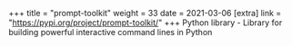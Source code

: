 +++
title = "prompt-toolkit"
weight = 33
date = 2021-03-06
[extra]
link = "https://pypi.org/project/prompt-toolkit/"
+++
Python library - Library for building powerful interactive command lines in Python

